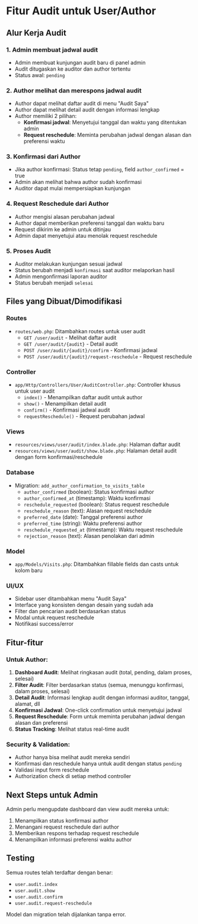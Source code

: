 # Fitur Audit untuk User/Author

## Alur Kerja Audit

### 1. Admin membuat jadwal audit
- Admin membuat kunjungan audit baru di panel admin
- Audit ditugaskan ke auditor dan author tertentu
- Status awal: `pending`

### 2. Author melihat dan merespons jadwal audit
- Author dapat melihat daftar audit di menu "Audit Saya"
- Author dapat melihat detail audit dengan informasi lengkap
- Author memiliki 2 pilihan:
  - **Konfirmasi jadwal**: Menyetujui tanggal dan waktu yang ditentukan admin
  - **Request reschedule**: Meminta perubahan jadwal dengan alasan dan preferensi waktu

### 3. Konfirmasi dari Author
- Jika author konfirmasi: Status tetap `pending`, field `author_confirmed` = true
- Admin akan melihat bahwa author sudah konfirmasi
- Auditor dapat mulai mempersiapkan kunjungan

### 4. Request Reschedule dari Author
- Author mengisi alasan perubahan jadwal
- Author dapat memberikan preferensi tanggal dan waktu baru
- Request dikirim ke admin untuk ditinjau
- Admin dapat menyetujui atau menolak request reschedule

### 5. Proses Audit
- Auditor melakukan kunjungan sesuai jadwal
- Status berubah menjadi `konfirmasi` saat auditor melaporkan hasil
- Admin mengonfirmasi laporan auditor
- Status berubah menjadi `selesai`

## Files yang Dibuat/Dimodifikasi

### Routes
- `routes/web.php`: Ditambahkan routes untuk user audit
  - `GET /user/audit` - Melihat daftar audit
  - `GET /user/audit/{audit}` - Detail audit
  - `POST /user/audit/{audit}/confirm` - Konfirmasi jadwal
  - `POST /user/audit/{audit}/request-reschedule` - Request reschedule

### Controller
- `app/Http/Controllers/User/AuditController.php`: Controller khusus untuk user audit
  - `index()` - Menampilkan daftar audit untuk author
  - `show()` - Menampilkan detail audit
  - `confirm()` - Konfirmasi jadwal audit
  - `requestReschedule()` - Request perubahan jadwal

### Views
- `resources/views/user/audit/index.blade.php`: Halaman daftar audit
- `resources/views/user/audit/show.blade.php`: Halaman detail audit dengan form konfirmasi/reschedule

### Database
- Migration: `add_author_confirmation_to_visits_table`
  - `author_confirmed` (boolean): Status konfirmasi author
  - `author_confirmed_at` (timestamp): Waktu konfirmasi
  - `reschedule_requested` (boolean): Status request reschedule
  - `reschedule_reason` (text): Alasan request reschedule
  - `preferred_date` (date): Tanggal preferensi author
  - `preferred_time` (string): Waktu preferensi author
  - `reschedule_requested_at` (timestamp): Waktu request reschedule
  - `rejection_reason` (text): Alasan penolakan dari admin

### Model
- `app/Models/Visits.php`: Ditambahkan fillable fields dan casts untuk kolom baru

### UI/UX
- Sidebar user ditambahkan menu "Audit Saya"
- Interface yang konsisten dengan desain yang sudah ada
- Filter dan pencarian audit berdasarkan status
- Modal untuk request reschedule
- Notifikasi success/error

## Fitur-fitur

### Untuk Author:
1. **Dashboard Audit**: Melihat ringkasan audit (total, pending, dalam proses, selesai)
2. **Filter Audit**: Filter berdasarkan status (semua, menunggu konfirmasi, dalam proses, selesai)
3. **Detail Audit**: Informasi lengkap audit dengan informasi auditor, tanggal, alamat, dll
4. **Konfirmasi Jadwal**: One-click confirmation untuk menyetujui jadwal
5. **Request Reschedule**: Form untuk meminta perubahan jadwal dengan alasan dan preferensi
6. **Status Tracking**: Melihat status real-time audit

### Security & Validation:
- Author hanya bisa melihat audit mereka sendiri
- Konfirmasi dan reschedule hanya untuk audit dengan status `pending`
- Validasi input form reschedule
- Authorization check di setiap method controller

## Next Steps untuk Admin
Admin perlu mengupdate dashboard dan view audit mereka untuk:
1. Menampilkan status konfirmasi author
2. Menangani request reschedule dari author
3. Memberikan respons terhadap request reschedule
4. Menampilkan informasi preferensi waktu author

## Testing
Semua routes telah terdaftar dengan benar:
- `user.audit.index`
- `user.audit.show` 
- `user.audit.confirm`
- `user.audit.request-reschedule`

Model dan migration telah dijalankan tanpa error.